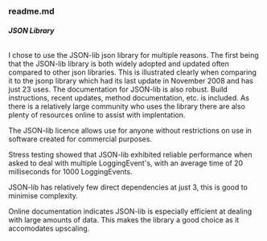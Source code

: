### **readme.md**
###### **JSON Library**
I chose to use the JSON-lib json library for multiple reasons. The first being
that the JSON-lib library is both widely adopted and updated often compared to 
other json libraries. This is illustrated clearly when comparing it to the jsonp 
library which had its last update in November 2008 and has just 23 uses. The 
documentation for JSON-lib is also robust. Build instructions, recent updates, 
method documentation, etc. is included. As there is a relatively large community 
who uses the library there are also plenty of resources online to assist with 
implentation.

The JSON-lib licence allows use for anyone without restrictions on use in 
software created for commercial purposes.

Stress testing showed that JSON-lib exhibited reliable performance when asked 
to deal with multiple LoggingEvent's, with an average time of 20 milliseconds 
for 1000 LoggingEvents.

JSON-lib has relatively few direct dependencies at just 3, this is good to 
minimise complexity. 

Online documentation indicates JSON-lib is especially efficient at dealing with 
large amounts of data. This makes the library a good choice as it accomodates 
upscaling.

